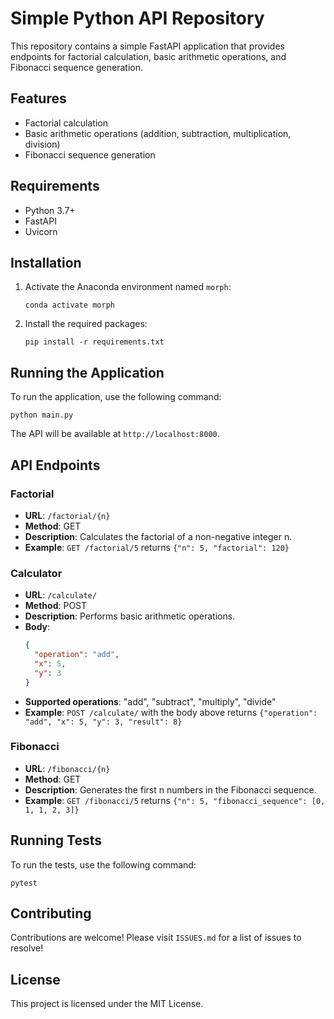 # Simple Python API Repository

This repository contains a simple FastAPI application that provides endpoints for factorial calculation, basic arithmetic operations, and Fibonacci sequence generation.

## Features

- Factorial calculation
- Basic arithmetic operations (addition, subtraction, multiplication, division)
- Fibonacci sequence generation

## Requirements

- Python 3.7+
- FastAPI
- Uvicorn

## Installation

1. Activate the Anaconda environment named `morph`:
   ```
   conda activate morph
   ```

2. Install the required packages:
   ```
   pip install -r requirements.txt
   ```

## Running the Application

To run the application, use the following command:

```
python main.py
```

The API will be available at `http://localhost:8000`.

## API Endpoints

### Factorial

- **URL**: `/factorial/{n}`
- **Method**: GET
- **Description**: Calculates the factorial of a non-negative integer n.
- **Example**: `GET /factorial/5` returns `{"n": 5, "factorial": 120}`

### Calculator

- **URL**: `/calculate/`
- **Method**: POST
- **Description**: Performs basic arithmetic operations.
- **Body**:
  ```json
  {
    "operation": "add",
    "x": 5,
    "y": 3
  }
  ```
- **Supported operations**: "add", "subtract", "multiply", "divide"
- **Example**: `POST /calculate/` with the body above returns `{"operation": "add", "x": 5, "y": 3, "result": 8}`

### Fibonacci

- **URL**: `/fibonacci/{n}`
- **Method**: GET
- **Description**: Generates the first n numbers in the Fibonacci sequence.
- **Example**: `GET /fibonacci/5` returns `{"n": 5, "fibonacci_sequence": [0, 1, 1, 2, 3]}`

## Running Tests

To run the tests, use the following command:

```
pytest
```

## Contributing

Contributions are welcome! Please visit `ISSUES.md` for a list of issues to resolve!

## License

This project is licensed under the MIT License.